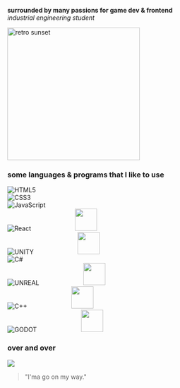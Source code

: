 **surrounded by many passions for game dev & frontend** <br>
_industrial engineering student_

<!-- ![](https://media.giphy.com/media/eZPDf6AL3RpBa6Lhyq/giphy.gif) -->
<img src = "https://media.giphy.com/media/eZPDf6AL3RpBa6Lhyq/giphy.gif" alt="retro sunset" width="300">

### some languages & programs that I like to use

![HTML5](https://img.shields.io/badge/html5-%23E34F26.svg?style=for-the-badge&logo=html5&logoColor=white)<br>
![CSS3](https://img.shields.io/badge/css3-%231572B6.svg?style=for-the-badge&logo=css3&logoColor=white)<br>
![JavaScript](https://img.shields.io/badge/javascript-%23323330.svg?style=for-the-badge&logo=javascript&logoColor=%23F7DF1E)<br>
![React](https://img.shields.io/badge/react-%2320232a.svg?style=for-the-badge&logo=react&logoColor=%2361DAFB) <img src="https://pbs.twimg.com/media/F5W11AUXEAA98Vd?format=png&name=240x240" width="50px" style="margin-left: 96px"/><br>
![UNITY](https://img.shields.io/badge/Unity-%2320232a.svg?style=for-the-badge&logo=unity&logoColor=white) <img src="https://pbs.twimg.com/media/F5W11AUXEAA98Vd?format=png&name=240x240" width="50px" style="margin-left: 96px"/><br>
![C#](https://img.shields.io/badge/c%23-%23239120.svg?style=for-the-badge&logo=c-sharp&logoColor=white)<br>
![UNREAL](https://img.shields.io/badge/unreal-%2320232a.svg?style=for-the-badge&logo=unreal-engine&logoColor=white) <img src="https://pbs.twimg.com/media/F5W11AUXEAA98Vd?format=png&name=240x240" width="50px" style="margin-left: 96px"/><br>
![C++](https://img.shields.io/badge/c++-%2300599C.svg?style=for-the-badge&logo=c%2B%2B&logoColor=white) <img src="https://pbs.twimg.com/media/F5W11AUXEAA98Vd?format=png&name=240x240" width="50px" style="padding-left: 96px"/><br>
![GODOT](https://img.shields.io/badge/godot-3582bb.svg?style=for-the-badge&logo=godot-engine&logoColor=white) <img src="https://pbs.twimg.com/media/F5W11AUXEAA98Vd?format=png&name=240x240" width="50px" style="margin-left: 96px"/><br>

### over and over

<!-- ![](https://github-readme-stats.vercel.app/api?username=anilbeter&theme=synthwave&hide_border=false&include_all_commits=true&count_private=true)<br/> -->

![](https://github-readme-streak-stats.herokuapp.com/?user=anilbeter&theme=synthwave&hide_border=false)<br/>

<!-- ![](https://github-readme-stats.vercel.app/api/top-langs/?username=anilbeter&theme=synthwave&hide_border=false&include_all_commits=true&count_private=true&layout=compact) -->

<!-- Proudly created with GPRM ( https://gprm.itsvg.in ) -->

> "I'ma go on my way."
